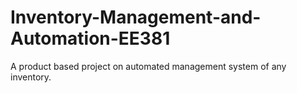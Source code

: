 # Inventory-Management-and-Automation-EE381
A product based project on automated management system of any inventory.
